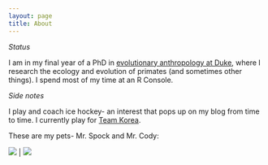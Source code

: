 ```yaml
---
layout: page
title: About
---
```


*Status*

I am in my final year of a PhD in <a target="_blank" href="https://evolutionaryanthropology.duke.edu/graduate">evolutionary anthropology at Duke</a>, where I research the ecology and evolution of primates (and sometimes other things). I spend most of my time at an R Console. 

*Side notes*

I play and coach ice hockey- an interest that pops up on my blog from time to time. I currently play for <a target="_blank" href="http://english.yonhapnews.co.kr/interview/2017/04/07/16/0800000000AEN20170407003200315F.html">Team Korea</a>.

These are my pets- Mr. Spock and Mr. Cody:

![](http://i.imgur.com/MEkiyHC.jpg) | ![](http://i.imgur.com/CkMlGDj.jpg)
